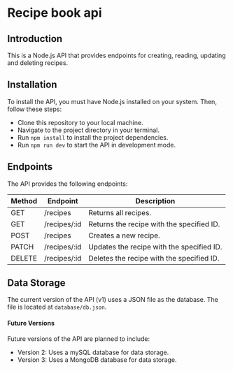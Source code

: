 # Recipe book api

## Introduction

This is a Node.js API that provides endpoints for creating, reading, updating and deleting recipes.

## Installation

To install the API, you must have Node.js installed on your system. Then, follow these steps:

- Clone this repository to your local machine.
- Navigate to the project directory in your terminal.
- Run `npm install` to install the project dependencies.
- Run `npm run dev` to start the API in development mode.

## Endpoints

The API provides the following endpoints:

| Method | Endpoint | Description |
| ------ | ------ | ------ |
| GET | /recipes| Returns all recipes.
| GET | /recipes/:id | Returns the recipe with the specified ID.
| POST | /recipes | Creates a new recipe.
| PATCH |/recipes/:id | Updates the recipe with the specified ID.
| DELETE | /recipes/:id | Deletes the recipe with the specified ID.

## Data Storage

The current version of the API (v1) uses a JSON file as the database. The file is located at `database/db.json`.


#### Future Versions

Future versions of the API are planned to include:

- Version 2: Uses a mySQL database for data storage.
- Version 3: Uses a MongoDB database for data storage.
